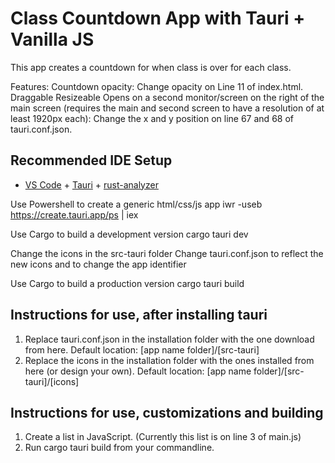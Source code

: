 # Class Countdown App with Tauri + Vanilla JS
This app creates a countdown for when class is over for each class.

Features:
Countdown opacity: Change opacity on Line 11 of index.html.
Draggable
Resizeable
Opens on a second monitor/screen on the right of the main screen (requires the main and second screen to have a resolution of at least 1920px each): Change the x and y position on line 67 and 68 of tauri.conf.json.

## Recommended IDE Setup

- [VS Code](https://code.visualstudio.com/) + [Tauri](https://marketplace.visualstudio.com/items?itemName=tauri-apps.tauri-vscode) + [rust-analyzer](https://marketplace.visualstudio.com/items?itemName=rust-lang.rust-analyzer)


Use Powershell to create a generic html/css/js app
    iwr -useb https://create.tauri.app/ps | iex

Use Cargo to build a development version
    cargo tauri dev

Change the icons in the src-tauri folder
Change tauri.conf.json to reflect the new icons and to change the app identifier

Use Cargo to build a production version
    cargo tauri build

## Instructions for use, after installing tauri
1.  Replace tauri.conf.json in the installation folder with the one download from here. Default location: [app name folder]/[src-tauri]
2. Replace the icons in the installation folder with the ones installed from here (or design your own). Default location: [app name folder]/[src-tauri]/[icons]

## Instructions for use, customizations and building
1.  Create a list in JavaScript. (Currently this list is on line 3 of main.js)
2.  Run cargo tauri build from your commandline.